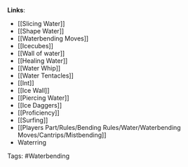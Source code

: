 
**Links**:
- [[Slicing Water]]
- [[Shape Water]]
- [[Waterbending Moves]]
- [[Icecubes]]
- [[Wall of water]]
- [[Healing Water]]
- [[Water Whip]]
- [[Water Tentacles]]
- [[Int]]
- [[Ice Wall]]
- [[Piercing Water]]
- [[Ice Daggers]]
- [[Proficiency]]
- [[Surfing]]
- [[Players Part/Rules/Bending Rules/Water/Waterbending Moves/Cantrips/Mistbending]]
- Waterring

Tags:
#Waterbending